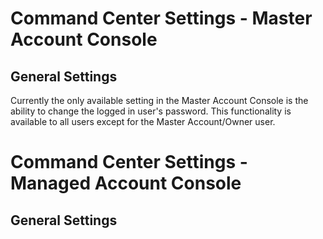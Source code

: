 # Command Center Settings - Master Account Console

## General Settings

Currently the only available setting in the Master Account Console is the ability to change the logged in user's password. This functionality is available to all users except for the Master Account/Owner user.

# Command Center Settings - Managed Account Console

## General Settings

